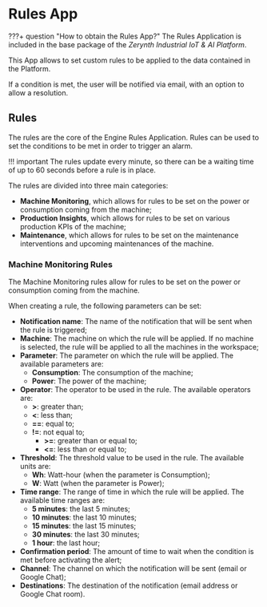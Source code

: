 # Rules App

???+ question "How to obtain the Rules App?"
  	The Rules Application is included in the base package of the _Zerynth Industrial IoT & AI Platform_. 

This App allows to set custom rules to be applied to the data contained in the Platform.

If a condition is met, the user will be notified via email, with an option to allow a resolution.

## Rules

The rules are the core of the Engine Rules Application. Rules can be used to set the conditions to be met in order to trigger an alarm.

!!! important
		The rules update every minute, so there can be a waiting time of up to 60 seconds before a rule is in place.

The rules are divided into three main categories:

* **Machine Monitoring**, which allows for rules to be set on the power or consumption coming from the machine;
* **Production Insights**, which allows for rules to be set on various production KPIs of the machine;
* **Maintenance**, which allows for rules to be set on the maintenance interventions and upcoming maintenances of the machine.

### Machine Monitoring Rules

The Machine Monitoring rules allow for rules to be set on the power or consumption coming from the machine.

When creating a rule, the following parameters can be set:
* **Notification name**: The name of the notification that will be sent when the rule is triggered;
* **Machine**: The machine on which the rule will be applied. If no machine is selected, the rule will be applied to all the machines in the workspace;
* **Parameter**: The parameter on which the rule will be applied. The available parameters are:
	* **Consumption**: The consumption of the machine;
	* **Power**: The power of the machine;
* **Operator**: The operator to be used in the rule. The available operators are:
	* **>**: greater than;
	* **<**: less than;
	* **==**: equal to;
  * **!=**: not equal to;
	* **>=**: greater than or equal to;
	* **<=**: less than or equal to;
* **Threshold**: The threshold value to be used in the rule. The available units are:
	* **Wh**: Watt-hour (when the parameter is Consumption);
	* **W**: Watt (when the parameter is Power);
* **Time range**: The range of time in which the rule will be applied. The available time ranges are:
	* **5 minutes**: the last 5 minutes;
  * **10 minutes**: the last 10 minutes;
  * **15 minutes**: the last 15 minutes;
  * **30 minutes**: the last 30 minutes;
  * **1 hour**: the last hour;
* **Confirmation period**: The amount of time to wait when the condition is met before activating the alert;
* **Channel**: The channel on which the notification will be sent (email or Google Chat);
* **Destinations**: The destination of the notification (email address or Google Chat room).
